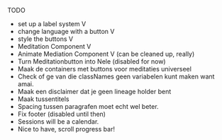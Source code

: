 TODO
- set up a label system V
- change language with a button V
- style the buttons V
- Meditation Component V
- Animate Mediation Component V (can be cleaned up, really)
- Turn Meditationbutton into Nele (disabled for now)
- Maak de containers met buttons voor meditaties universeel
- Check of ge van die classNames geen variabelen kunt maken want amai. 
- Maak een disclaimer dat je geen lineage holder bent
- Maak tussentitels
- Spacing tussen paragrafen moet echt wel beter. 
- Fix footer (disabled until then)
- Sessions will be a calendar. 
- Nice to have, scroll progress bar!

